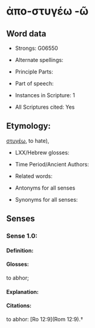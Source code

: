 # ἀπο-στυγέω -ῶ

<!-- Status: S2=NeedsEdits -->
<!-- Lexica used for edits:   -->

## Word data

* Strongs: G06550

* Alternate spellings:



* Principle Parts: 


* Part of speech: 


* Instances in Scripture: 1

* All Scriptures cited: Yes

## Etymology: 

[στυγέω](), to hate),

* LXX/Hebrew glosses: 


* Time Period/Ancient Authors: 


* Related words: 

* Antonyms for all senses

* Synonyms for all senses: 


## Senses 


### Sense  1.0: 

#### Definition: 

#### Glosses: 

to abhor; 

#### Explanation: 


#### Citations: 

to abhor: [Ro 12:9](Rom 12:9).†
